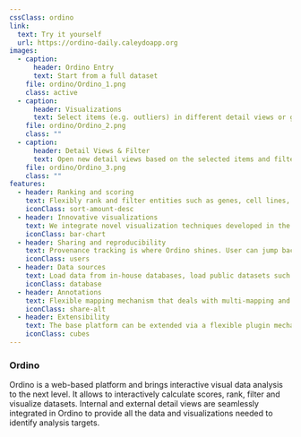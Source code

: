 ```yaml
---
cssClass: ordino
link:
  text: Try it yourself
  url: https://ordino-daily.caleydoapp.org
images:
  - caption:
      header: Ordino Entry
      text: Start from a full dataset
    file: ordino/Ordino_1.png
    class: active
  - caption:
      header: Visualizations
      text: Select items (e.g. outliers) in different detail views or get information of external resources
    file: ordino/Ordino_2.png
    class: ""
  - caption:
      header: Detail Views & Filter
      text: Open new detail views based on the selected items and filter, add scores, etc.
    file: ordino/Ordino_3.png
    class: ""
features:
  - header: Ranking and scoring
    text: Flexibly rank and filter entities such as genes, cell lines, and tissues based on preloaded data, dynamically aggregated data, or additional meta-data
    iconClass: sort-amount-desc
  - header: Innovative visualizations
    text: We integrate novel visualization techniques developed in the academic groups of the co-founders.
    iconClass: bar-chart
  - header: Sharing and reproducibility
    text: Provenance tracking is where Ordino shines. User can jump back to any state of previous analysis, continue the analysis, or share it with colleagues via the browser URL.
    iconClass: users
  - header: Data sources
    text: Load data from in-house databases, load public datasets such as TCGA and CCLE, or upload additional data from files. Your private version of Ordino can be extended to use your own data sources. Interested? Contact us!
    iconClass: database
  - header: Annotations
    text: Flexible mapping mechanism that deals with multi-mapping and various annotations (ENSEMBL, GeneSymbol, etc.)
    iconClass: share-alt
  - header: Extensibility
    text: The base platform can be extended via a flexible plugin mechanism. Possible extensions can be additional visualizations, data providers, and scoring capabilities.
    iconClass: cubes
---
```


### Ordino

Ordino is a web-based platform and brings interactive visual data analysis to the next level. It allows to interactively calculate scores, rank, filter and visualize datasets. Internal and external detail views are seamlessly integrated in Ordino to provide all the data and visualizations needed to identify analysis targets.